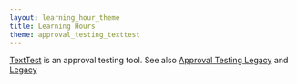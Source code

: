 ```yaml
---
layout: learning_hour_theme
title: Learning Hours
theme: approval_testing_texttest
---
```


[TextTest](http://texttest.org) is an approval testing tool. See also [Approval Testing Legacy](/learning_hours/legacy.html) and [Legacy](/learning_hours/legacy.html)